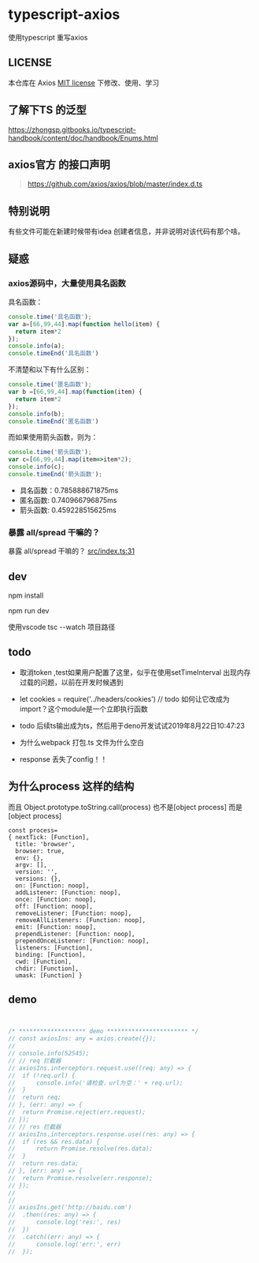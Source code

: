 # typescript-axios
使用typescript 重写axios


## LICENSE

本仓库在 Axios [MIT license](https://github.com/axios/axios/blob/master/LICENSE) 下修改、使用、学习

## 了解下TS 的泛型

https://zhongsp.gitbooks.io/typescript-handbook/content/doc/handbook/Enums.html

## axios官方 的接口声明
> https://github.com/axios/axios/blob/master/index.d.ts


## 特别说明

有些文件可能在新建时候带有idea 创建者信息，并非说明对该代码有那个啥。

## 疑惑

### axios源码中，大量使用具名函数

具名函数：

```js
console.time('具名函数');
var a=[66,99,44].map(function hello(item) {
  return item*2
});
console.info(a);
console.timeEnd('具名函数')

```
不清楚和以下有什么区别：
```js
console.time('匿名函数');
var b =[66,99,44].map(function(item) {
  return item*2
});
console.info(b);
console.timeEnd('匿名函数')

```
而如果使用箭头函数，则为：

```js
console.time('箭头函数');
var c=[66,99,44].map(item=>item*2);
console.info(c);
console.timeEnd('箭头函数');
```

- 具名函数：0.785888671875ms
- 匿名函数: 0.740966796875ms
- 箭头函数: 0.459228515625ms

### 暴露 all/spread 干嘛的？

暴露 all/spread 干嘛的？ [src/index.ts:31](src/index.ts )


## dev

npm install

npm run dev

使用vscode tsc --watch 项目路径


## todo 

- 取消token ,test如果用户配置了这里，似乎在使用setTimeInterval 出现内存过载的问题，以前在开发时候遇到
- let cookies = require('../headers/cookies') // todo 如何让它改成为import？这个module是一个立即执行函数
- todo 后续ts输出成为ts，然后用于deno开发试试2019年8月22日10:47:23

- 为什么webpack 打包.ts 文件为什么空白
- response 丢失了config！！

## 为什么process 这样的结构

而且
Object.prototype.toString.call(process) 
也不是[object process] 
而是 [object process]
```text
const process=
{ nextTick: [Function],
  title: 'browser',
  browser: true,
  env: {},
  argv: [],
  version: '',
  versions: {},
  on: [Function: noop],
  addListener: [Function: noop],
  once: [Function: noop],
  off: [Function: noop],
  removeListener: [Function: noop],
  removeAllListeners: [Function: noop],
  emit: [Function: noop],
  prependListener: [Function: noop],
  prependOnceListener: [Function: noop],
  listeners: [Function],
  binding: [Function],
  cwd: [Function],
  chdir: [Function],
  umask: [Function] }

```

## demo
```js


/* ******************* demo *********************** */
// const axiosIns: any = axios.create({});
//
// console.info(52545);
// // req 拦截器
// axiosIns.interceptors.request.use((req: any) => {
// 	if (!req.url) {
// 		console.info('请检查，url为空：' + req.url);
// 	}
// 	return req;
// }, (err: any) => {
// 	return Promise.reject(err.request);
// });
// // res 拦截器
// axiosIns.interceptors.response.use((res: any) => {
// 	if (res && res.data) {
// 		return Promise.resolve(res.data);
// 	}
// 	return res.data;
// }, (err: any) => {
// 	return Promise.resolve(err.response);
// });
//
//
// axiosIns.get('http://baidu.com')
// 	.then((res: any) => {
// 		console.log('res:', res)
// 	})
// 	.catch((err: any) => {
// 		console.log('err:', err)
// 	});

```
